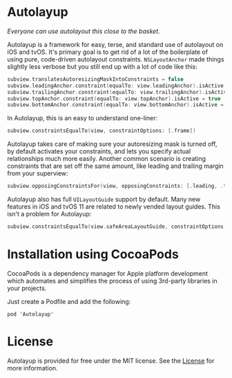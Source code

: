 # Autolayup
*Everyone can use autolayout this close to the basket.*

Autolayup is a framework for easy, terse, and standard use of autolayout on iOS and tvOS. It's primary goal is to get rid of a lot of the boilerplate of using pure, code-driven autolayout constraints. `NSLayoutAnchor` made things slightly less verbose but you still end up with a lot of code like this:

```swift
subview.translatesAutoresizingMaskIntoConstraints = false
subview.leadingAnchor.constraint(equalTo: view.leadingAnchor).isActive = true
subview.trailingAnchor.constraint(equalTo: view.trailingAnchor).isActive = true
subview.topAnchor.constraint(equalTo: view.topAnchor).isActive = true
subview.bottomAnchor.constraint(equalTo: view.bottomAnchor).isActive = true
```

In Autolayup, this is an easy to understand one-liner:

```swift
subview.constraintsEqualTo(view, constraintOptions: [.frame])
```

Autolayup takes care of making sure your autoresizing mask is turned off, by default activates your constraints, and lets you specify actual relationships much more easily. Another common scenario is creating constraints that are set off the same amount, like leading and trailing margin from your superview:

```swift
subview.opposingConstraintsFor(view, opposingConstraints: [.leading, .trailing], offsetBy: 8.0)
```

Autolayup also has full `UILayoutGuide` support by default. Many new features in iOS and tvOS 11 are related to newly vended layout guides. This isn't a problem for Autolayup:

```swift
subview.constraintsEqualTo(view.safeAreaLayoutGuide, constraintOptions: [.frame])
```

# Installation using CocoaPods

CocoaPods is a dependency manager for Apple platform development which automates and simplifies the process of using 3rd-party libraries in your projects.

Just create a Podfile and add the following:

```
pod 'Autolayup'
```

# License

Autolayup is provided for free under the MIT license. See the [License](LICENSE) for more information.
